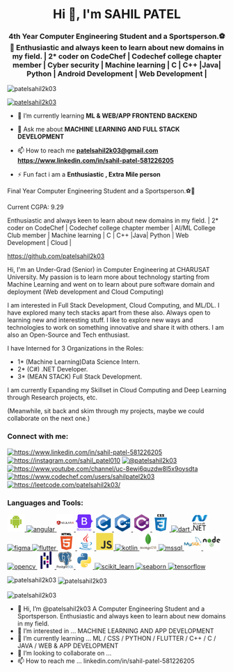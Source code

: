 <h1 align="center">Hi 👋, I'm SAHIL PATEL</h1>
<h3 align="center">4th Year Computer Engineering Student and a Sportsperson.⚽🏓 Enthusiastic and always keen to learn about new domains in my field. | 2* coder on CodeChef | Codechef college chapter member | Cyber security | Machine learning | C | C++ |Java| Python | Android Development | Web Development |</h3>

<p align="left"> <img src="https://komarev.com/ghpvc/?username=patelsahil2k03&label=Profile%20views&color=0e75b6&style=flat" alt="patelsahil2k03" /> </p>

<p align="left"> <a href="https://github.com/ryo-ma/github-profile-trophy"><img src="https://github-profile-trophy.vercel.app/?username=patelsahil2k03" alt="patelsahil2k03" /></a> </p>

- 🌱 I’m currently learning **ML & WEB/APP FRONTEND BACKEND**

- 💬 Ask me about **MACHINE LEARNING AND FULL STACK DEVELOPMENT**

- 📫 How to reach me **patelsahil2k03@gmail.com** **https://www.linkedin.com/in/sahil-patel-581226205**

- ⚡ Fun fact i am a **Enthusiastic , Extra Mile person**


Final Year Computer Engineering Student and a Sportsperson.⚽🏓

Current CGPA: 9.29

Enthusiastic and always keen to learn about new domains in my field.
| 2* coder on CodeChef | Codechef college chapter member | AI/ML College Club member | Machine learning | C | C++ |Java| Python | Web Development | Cloud |

https://github.com/patelsahil2k03

Hi, I'm an Under-Grad (Senior) in Computer Engineering at CHARUSAT University. My passion is to learn more about technology starting from Machine Learning and went on to learn about pure software domain and deployment (Web development and Cloud Computing)

I am interested in Full Stack Development, Cloud Computing, and ML/DL. I have explored many tech stacks apart from these also. Always open to learning new and interesting stuff. I like to explore new ways and technologies to work on something innovative and share it with others.
I am also an Open-Source and Tech enthusiast.

I have Interned for 3 Organizations in the Roles: 

- 1* (Machine Learning)Data Science Intern.
- 2* (C#) .NET Developer.
- 3* (MEAN STACK) Full Stack Development.

I am currently Expanding my Skillset in Cloud Computing and Deep Learning through Research projects, etc.

(Meanwhile, sit back and skim through my projects, maybe we could collaborate on the next one.)

<h3 align="left">Connect with me:</h3>

<p align="left">
<a href="https://linkedin.com/in/https://www.linkedin.com/in/sahil-patel-581226205" target="blank"><img align="center" src="https://raw.githubusercontent.com/rahuldkjain/github-profile-readme-generator/master/src/images/icons/Social/linked-in-alt.svg" alt="https://www.linkedin.com/in/sahil-patel-581226205" height="30" width="40" /></a>
<a href="https://instagram.com/https://instagram.com/sahil_patel010" target="blank"><img align="center" src="https://raw.githubusercontent.com/rahuldkjain/github-profile-readme-generator/master/src/images/icons/Social/instagram.svg" alt="https://instagram.com/sahil_patel010" height="30" width="40" /></a>
<a href="https://medium.com/@patelsahil2k03" target="blank"><img align="center" src="https://raw.githubusercontent.com/rahuldkjain/github-profile-readme-generator/master/src/images/icons/Social/medium.svg" alt="@patelsahil2k03" height="30" width="40" /></a>
<a href="https://www.youtube.com/channel/UC-8ewi6QuzDW8l5x9OysdtA" target="blank"><img align="center" src="https://raw.githubusercontent.com/rahuldkjain/github-profile-readme-generator/master/src/images/icons/Social/youtube.svg" alt="https://www.youtube.com/channel/uc-8ewi6quzdw8l5x9oysdta" height="30" width="40" /></a>
<a href="https://www.codechef.com/users/sahilpatel2k03" target="blank"><img align="center" src="https://cdn.jsdelivr.net/npm/simple-icons@3.1.0/icons/codechef.svg" alt="https://www.codechef.com/users/sahilpatel2k03" height="30" width="40" /></a>
<a href="https://leetcode.com/patelsahil2k03/" target="blank"><img align="center" src="https://raw.githubusercontent.com/rahuldkjain/github-profile-readme-generator/master/src/images/icons/Social/leet-code.svg" alt="https://leetcode.com/patelsahil2k03/" height="30" width="40" /></a>
</p>

<h3 align="left">Languages and Tools:</h3>
<p align="left"> <a href="https://developer.android.com" target="_blank" rel="noreferrer"> <img src="https://raw.githubusercontent.com/devicons/devicon/master/icons/android/android-original-wordmark.svg" alt="android" width="40" height="40"/> </a> <a href="https://angular.io" target="_blank" rel="noreferrer"> <img src="https://angular.io/assets/images/logos/angular/angular.svg" alt="angular" width="40" height="40"/> </a> <a href="https://angular.io" target="_blank" rel="noreferrer"> <img src="https://raw.githubusercontent.com/devicons/devicon/master/icons/angularjs/angularjs-original-wordmark.svg" alt="angularjs" width="40" height="40"/> </a> <a href="https://getbootstrap.com" target="_blank" rel="noreferrer"> <img src="https://raw.githubusercontent.com/devicons/devicon/master/icons/bootstrap/bootstrap-plain-wordmark.svg" alt="bootstrap" width="40" height="40"/> </a> <a href="https://www.cprogramming.com/" target="_blank" rel="noreferrer"> <img src="https://raw.githubusercontent.com/devicons/devicon/master/icons/c/c-original.svg" alt="c" width="40" height="40"/> </a> <a href="https://www.w3schools.com/cpp/" target="_blank" rel="noreferrer"> <img src="https://raw.githubusercontent.com/devicons/devicon/master/icons/cplusplus/cplusplus-original.svg" alt="cplusplus" width="40" height="40"/> </a> <a href="https://www.w3schools.com/cs/" target="_blank" rel="noreferrer"> <img src="https://raw.githubusercontent.com/devicons/devicon/master/icons/csharp/csharp-original.svg" alt="csharp" width="40" height="40"/> </a> <a href="https://www.w3schools.com/css/" target="_blank" rel="noreferrer"> <img src="https://raw.githubusercontent.com/devicons/devicon/master/icons/css3/css3-original-wordmark.svg" alt="css3" width="40" height="40"/> </a> <a href="https://dart.dev" target="_blank" rel="noreferrer"> <img src="https://www.vectorlogo.zone/logos/dartlang/dartlang-icon.svg" alt="dart" width="40" height="40"/> </a> <a href="https://dotnet.microsoft.com/" target="_blank" rel="noreferrer"> <img src="https://raw.githubusercontent.com/devicons/devicon/master/icons/dot-net/dot-net-original-wordmark.svg" alt="dotnet" width="40" height="40"/> </a> <a href="https://www.figma.com/" target="_blank" rel="noreferrer"> <img src="https://www.vectorlogo.zone/logos/figma/figma-icon.svg" alt="figma" width="40" height="40"/> </a> <a href="https://flutter.dev" target="_blank" rel="noreferrer"> <img src="https://www.vectorlogo.zone/logos/flutterio/flutterio-icon.svg" alt="flutter" width="40" height="40"/> </a> <a href="https://www.w3.org/html/" target="_blank" rel="noreferrer"> <img src="https://raw.githubusercontent.com/devicons/devicon/master/icons/html5/html5-original-wordmark.svg" alt="html5" width="40" height="40"/> </a> <a href="https://www.java.com" target="_blank" rel="noreferrer"> <img src="https://raw.githubusercontent.com/devicons/devicon/master/icons/java/java-original.svg" alt="java" width="40" height="40"/> </a> <a href="https://developer.mozilla.org/en-US/docs/Web/JavaScript" target="_blank" rel="noreferrer"> <img src="https://raw.githubusercontent.com/devicons/devicon/master/icons/javascript/javascript-original.svg" alt="javascript" width="40" height="40"/> </a> <a href="https://kotlinlang.org" target="_blank" rel="noreferrer"> <img src="https://www.vectorlogo.zone/logos/kotlinlang/kotlinlang-icon.svg" alt="kotlin" width="40" height="40"/> </a> <a href="https://www.mongodb.com/" target="_blank" rel="noreferrer"> <img src="https://raw.githubusercontent.com/devicons/devicon/master/icons/mongodb/mongodb-original-wordmark.svg" alt="mongodb" width="40" height="40"/> </a> <a href="https://www.microsoft.com/en-us/sql-server" target="_blank" rel="noreferrer"> <img src="https://www.svgrepo.com/show/303229/microsoft-sql-server-logo.svg" alt="mssql" width="40" height="40"/> </a> <a href="https://www.mysql.com/" target="_blank" rel="noreferrer"> <img src="https://raw.githubusercontent.com/devicons/devicon/master/icons/mysql/mysql-original-wordmark.svg" alt="mysql" width="40" height="40"/> </a> <a href="https://nodejs.org" target="_blank" rel="noreferrer"> <img src="https://raw.githubusercontent.com/devicons/devicon/master/icons/nodejs/nodejs-original-wordmark.svg" alt="nodejs" width="40" height="40"/> </a> <a href="https://opencv.org/" target="_blank" rel="noreferrer"> <img src="https://www.vectorlogo.zone/logos/opencv/opencv-icon.svg" alt="opencv" width="40" height="40"/> </a> <a href="https://pandas.pydata.org/" target="_blank" rel="noreferrer"> <img src="https://raw.githubusercontent.com/devicons/devicon/2ae2a900d2f041da66e950e4d48052658d850630/icons/pandas/pandas-original.svg" alt="pandas" width="40" height="40"/> </a> <a href="https://www.postgresql.org" target="_blank" rel="noreferrer"> <img src="https://raw.githubusercontent.com/devicons/devicon/master/icons/postgresql/postgresql-original-wordmark.svg" alt="postgresql" width="40" height="40"/> </a> <a href="https://www.python.org" target="_blank" rel="noreferrer"> <img src="https://raw.githubusercontent.com/devicons/devicon/master/icons/python/python-original.svg" alt="python" width="40" height="40"/> </a> <a href="https://scikit-learn.org/" target="_blank" rel="noreferrer"> <img src="https://upload.wikimedia.org/wikipedia/commons/0/05/Scikit_learn_logo_small.svg" alt="scikit_learn" width="40" height="40"/> </a> <a href="https://seaborn.pydata.org/" target="_blank" rel="noreferrer"> <img src="https://seaborn.pydata.org/_images/logo-mark-lightbg.svg" alt="seaborn" width="40" height="40"/> </a> <a href="https://www.tensorflow.org" target="_blank" rel="noreferrer"> <img src="https://www.vectorlogo.zone/logos/tensorflow/tensorflow-icon.svg" alt="tensorflow" width="40" height="40"/> </a> </p>

<p><img align="left" src="https://github-readme-stats.vercel.app/api/top-langs?username=patelsahil2k03&show_icons=true&locale=en&layout=compact" alt="patelsahil2k03" /></p>

<p>&nbsp;<img align="center" src="https://github-readme-stats.vercel.app/api?username=patelsahil2k03&show_icons=true&locale=en" alt="patelsahil2k03" /></p>

<p><img align="center" src="https://github-readme-streak-stats.herokuapp.com/?user=patelsahil2k03&" alt="patelsahil2k03" /></p>

- 👋 Hi, I’m @patelsahil2k03
A Computer Engineering Student and a Sportsperson.
Enthusiastic and always keen to learn about new domains in my field.
- 👀 I’m interested in ... MACHINE LEARNING AND APP DEVELOPMENT 
- 🌱 I’m currently learning ... ML / CSS / PYTHON / FLUTTER / C++ / C / JAVA / WEB & APP DEVELOPMENT
- 💞️ I’m looking to collaborate on ...
- 📫 How to reach me ...
linkedin.com/in/sahil-patel-581226205

<!---
patelsahil2k03/patelsahil2k03 is a ✨ special ✨ repository because its `README.md` (this file) appears on your GitHub profile.
You can click the Preview link to take a look at your changes.
--->
